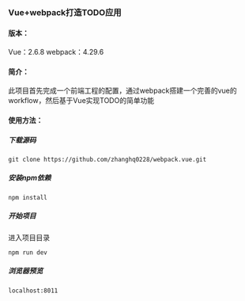 ### Vue+webpack打造TODO应用

#### 版本：
Vue：2.6.8
webpack：4.29.6

#### 简介：
此项目首先完成一个前端工程的配置，通过webpack搭建一个完善的vue的workflow，然后基于Vue实现TODO的简单功能

#### 使用方法：

##### 下载源码

    git clone https://github.com/zhanghq0228/webpack.vue.git

##### 安装npm依赖

    npm install

##### 开始项目
进入项目目录

    npm run dev

##### 浏览器预览

    localhost:8011
